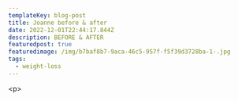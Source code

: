 ```yaml
---
templateKey: blog-post
title: Joanne before & after
date: 2022-12-01T22:44:17.844Z
description: BEFORE & AFTER
featuredpost: true
featuredimage: /img/b7baf8b7-9aca-46c5-957f-f5f39d3728ba-1-.jpg
tags:
  - weight-loss
---
```

<﻿p></p>